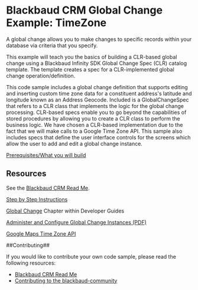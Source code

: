 Blackbaud CRM Global Change Example: TimeZone
====================================
A global change allows you to make changes to specific records within your database via criteria that you specify.

This example will teach you the basics of building a CLR-based global change using a Blackbaud Infinity SDK Global Change Spec (CLR) catalog template. The template creates a spec for a CLR-implemented global change operation/definition.

This code sample includes a global change definition that supports editing and inserting custom time zone data for a constituent address's latitude and longitude known as an Address Geocode. Included is a GlobalChangeSpec that refers to a CLR class that implements the logic for the global change processing. CLR-based specs enable you to go beyond the capabilities of stored procedures by allowing you to create a CLR class to perform the business logic. We have chosen a CLR-based implementation due to the fact that we will make calls to a Google Time Zone API. 
This sample also includes specs that define the user interface controls for the screens which allow the user to add and edit a global change instance.  


[Prerequisites/What you will build](https://www.blackbaud.com/files/support/guides/infinitydevguide/infsdk-developer-help.htm#../Subsystems/infGC-developer-help/Content/InfinityGlobalChange/coGCAddingCLR1.htm)


## Resources
See the [Blackbaud CRM Read Me](https://github.com/blackbaud-community/Blackbaud-CRM/blob/master/README.md). 

[Step by Step Instructions](https://www.blackbaud.com/files/support/guides/infinitydevguide/infsdk-developer-help.htm#../Subsystems/infGC-developer-help/Content/InfinityGlobalChange/coGCAddingCLR1.htm)

 [Global Change](https://www.blackbaud.com/files/support/guides/infinitydevguide/infsdk-developer-help.htm#../Subsystems/infGC-developer-help/Content/InfinityGlobalChange/WelcomeInfinityGlobalChange.htm) Chapter within Developer Guides

[Administer and Configure Global Change Instances (PDF)](https://www.blackbaud.com/files/support/guides/enterprise/admin.pdf)

[Google Maps Time Zone API](https://developers.google.com/maps/documentation/timezone/)


##Contributing##

If you would like to contribute your own code sample, please read the following resources:

* [Blackbaud CRM Read Me](https://github.com/blackbaud-community/Blackbaud-CRM/blob/master/README.md)
* [Contributing to the blackbaud-community](https://github.com/blackbaud-community/Blackbaud-CRM/blob/master/contributing.md)
